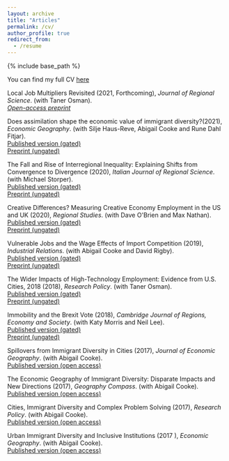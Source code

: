 ```yaml
---
layout: archive
title: "Articles"
permalink: /cv/
author_profile: true
redirect_from:
  - /resume
---
```


{% include base_path %}

You can find my full CV <a href="/_pages/tkemeny_cv.pdf">here</a>

Local Job Multipliers Revisited (2021, Forthcoming), _Journal of Regional Science_. (with Taner Osman). <br>
 		 <a href="/_pages/JRS_ljmr_accepted.pdf">_Open-access preprint_</a>


Does assimilation shape the economic value of immigrant diversity?(2021), _Economic Geography_. (with Silje Haus-Reve, Abigail Cooke and Rune Dahl Fitjar). <br>
 		 <a href="https://doi.org/10.1080/00130095.2021.1897462" target=_blank>  Published version (gated)</a> <br>
		  <a href="/_pages/EG_divssim.pdf">Preprint (ungated) </a> 

The Fall and Rise of Interregional Inequality: Explaining Shifts from Convergence to Divergence  (2020), _Italian Journal of Regional Science_. (with Michael Storper). <br>
 		 <a href="https://www.rivisteweb.it/doi/10.14650/97084" target=_blank>  Published version (gated) </a><br>
		 <a href="/_pages/scienzeregionali_acceptedversion.pdf"> Preprint (ungated) </a> 

Creative Differences? Measuring Creative Economy Employment in the US and UK (2020), _Regional Studies_. (with Dave O'Brien and Max Nathan). <br>
 		 <a href="https://doi.org/10.1080/00343404.2019.1625484" target=_blank> Published version (gated) </a><br>
		 <a href="/_pages/creative_differences.pdf"> Preprint (ungated) </a> 
		 
Vulnerable Jobs and the Wage Effects of Import Competition  (2019), _Industrial Relations_. (with Abigail Cooke and David Rigby). <br>
 		<a href="https://doi.org/10.1111/irel.12240" target=_blank> Published version (gated)  </a><br>
		 <a href="/_pages/vjobs.pdf"> Preprint (ungated) </a> 
		 
The Wider Impacts of High-Technology Employment: Evidence from U.S. Cities, 2018 (2018), _Research Policy_. (with Taner Osman). <br>
 		 <a href="https://doi.org/10.1016/j.respol.2018.06.005" target=_blank> Published version (gated)   </a><br>
		 <a href="/_pages/techjobs.pdf">Preprint (ungated) </a> 

 Immobility and the Brexit Vote  (2018), _Cambridge Journal of Regions, Economy and Society_. (with Katy Morris and Neil Lee). <br>
 		<a href="https://doi.org/10.1093/cjres/rsx027" target=_blank> Published version (gated)  </a><br>
		 <a href="/_pages/immobility.pdf"> Preprint (ungated) </a> 
		
Spillovers from Immigrant Diversity in Cities (2017), _Journal of Economic Geography_. (with Abigail Cooke). <br>
 		<a href="https://doi.org/10.1093/jeg/lbx012" target=_blank> Published version (open access)  </a> 

The Economic Geography of Immigrant Diversity: Disparate Impacts and New Directions (2017), _Geography Compass_. (with Abigail Cooke). <br>
 		<a href="https://doi.org/10.1111/gec3.12331" target=_blank> Published version (open access)  </a> 

Cities, Immigrant Diversity and Complex Problem Solving (2017), _Research Policy_. (with Abigail Cooke). <br>
 		<a href="https://doi.org/10.1016/j.respol.2017.05.003" target=_blank> Published version (open access)  </a> 	
		
Urban Immigrant Diversity and Inclusive Institutions (2017	), _Economic Geography_. (with Abigail Cooke). <br>
 		<a href="https://doi.org/10.1080/00130095.2017.1300056" target=_blank> Published version (open access)  </a> 	
				 